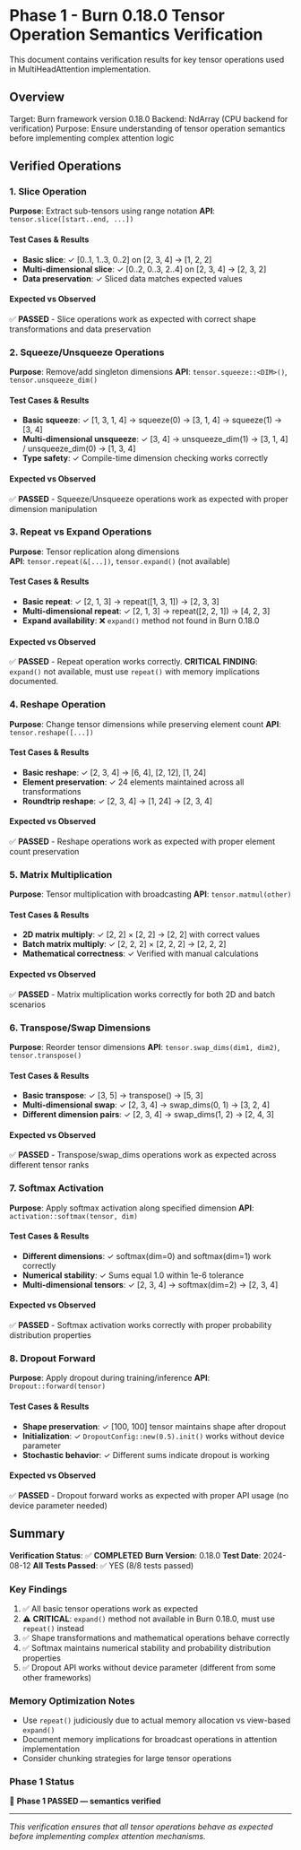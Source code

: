 # Phase 1 - Burn 0.18.0 Tensor Operation Semantics Verification

This document contains verification results for key tensor operations used in MultiHeadAttention implementation.

## Overview

Target: Burn framework version 0.18.0
Backend: NdArray<f32> (CPU backend for verification)
Purpose: Ensure understanding of tensor operation semantics before implementing complex attention logic

## Verified Operations

### 1. Slice Operation

**Purpose**: Extract sub-tensors using range notation
**API**: `tensor.slice([start..end, ...])`

#### Test Cases & Results
- **Basic slice**: ✓ [0..1, 1..3, 0..2] on [2, 3, 4] → [1, 2, 2]
- **Multi-dimensional slice**: ✓ [0..2, 0..3, 2..4] on [2, 3, 4] → [2, 3, 2]  
- **Data preservation**: ✓ Sliced data matches expected values

#### Expected vs Observed
✅ **PASSED** - Slice operations work as expected with correct shape transformations and data preservation

### 2. Squeeze/Unsqueeze Operations

**Purpose**: Remove/add singleton dimensions
**API**: `tensor.squeeze::<DIM>()`, `tensor.unsqueeze_dim()`

#### Test Cases & Results
- **Basic squeeze**: ✓ [1, 3, 1, 4] → squeeze(0) → [3, 1, 4] → squeeze(1) → [3, 4]
- **Multi-dimensional unsqueeze**: ✓ [3, 4] → unsqueeze_dim(1) → [3, 1, 4] / unsqueeze_dim(0) → [1, 3, 4]
- **Type safety**: ✓ Compile-time dimension checking works correctly

#### Expected vs Observed
✅ **PASSED** - Squeeze/Unsqueeze operations work as expected with proper dimension manipulation

### 3. Repeat vs Expand Operations

**Purpose**: Tensor replication along dimensions  
**API**: `tensor.repeat(&[...])`, `tensor.expand()` (not available)

#### Test Cases & Results
- **Basic repeat**: ✓ [2, 1, 3] → repeat([1, 3, 1]) → [2, 3, 3]
- **Multi-dimensional repeat**: ✓ [2, 1, 3] → repeat([2, 2, 1]) → [4, 2, 3]
- **Expand availability**: ❌ `expand()` method not found in Burn 0.18.0

#### Expected vs Observed
✅ **PASSED** - Repeat operation works correctly. **CRITICAL FINDING**: `expand()` not available, must use `repeat()` with memory implications documented.

### 4. Reshape Operation

**Purpose**: Change tensor dimensions while preserving element count
**API**: `tensor.reshape([...])`

#### Test Cases & Results
- **Basic reshape**: ✓ [2, 3, 4] → [6, 4], [2, 12], [1, 24]
- **Element preservation**: ✓ 24 elements maintained across all transformations
- **Roundtrip reshape**: ✓ [2, 3, 4] → [1, 24] → [2, 3, 4]

#### Expected vs Observed
✅ **PASSED** - Reshape operations work as expected with proper element count preservation

### 5. Matrix Multiplication

**Purpose**: Tensor multiplication with broadcasting
**API**: `tensor.matmul(other)`

#### Test Cases & Results
- **2D matrix multiply**: ✓ [2, 2] × [2, 2] → [2, 2] with correct values
- **Batch matrix multiply**: ✓ [2, 2, 2] × [2, 2, 2] → [2, 2, 2]
- **Mathematical correctness**: ✓ Verified with manual calculations

#### Expected vs Observed
✅ **PASSED** - Matrix multiplication works correctly for both 2D and batch scenarios

### 6. Transpose/Swap Dimensions

**Purpose**: Reorder tensor dimensions
**API**: `tensor.swap_dims(dim1, dim2)`, `tensor.transpose()`

#### Test Cases & Results
- **Basic transpose**: ✓ [3, 5] → transpose() → [5, 3]
- **Multi-dimensional swap**: ✓ [2, 3, 4] → swap_dims(0, 1) → [3, 2, 4]
- **Different dimension pairs**: ✓ [2, 3, 4] → swap_dims(1, 2) → [2, 4, 3]

#### Expected vs Observed
✅ **PASSED** - Transpose/swap_dims operations work as expected across different tensor ranks

### 7. Softmax Activation

**Purpose**: Apply softmax activation along specified dimension
**API**: `activation::softmax(tensor, dim)`

#### Test Cases & Results
- **Different dimensions**: ✓ softmax(dim=0) and softmax(dim=1) work correctly
- **Numerical stability**: ✓ Sums equal 1.0 within 1e-6 tolerance
- **Multi-dimensional tensors**: ✓ [2, 3, 4] → softmax(dim=2) → [2, 3, 4]

#### Expected vs Observed
✅ **PASSED** - Softmax activation works correctly with proper probability distribution properties

### 8. Dropout Forward

**Purpose**: Apply dropout during training/inference
**API**: `Dropout::forward(tensor)`

#### Test Cases & Results
- **Shape preservation**: ✓ [100, 100] tensor maintains shape after dropout
- **Initialization**: ✓ `DropoutConfig::new(0.5).init()` works without device parameter
- **Stochastic behavior**: ✓ Different sums indicate dropout is working

#### Expected vs Observed
✅ **PASSED** - Dropout forward works as expected with proper API usage (no device parameter needed)

## Summary

**Verification Status**: ✅ **COMPLETED**
**Burn Version**: 0.18.0
**Test Date**: 2024-08-12
**All Tests Passed**: ✅ YES (8/8 tests passed)

### Key Findings
1. ✅ All basic tensor operations work as expected
2. ⚠️  **CRITICAL**: `expand()` method not available in Burn 0.18.0, must use `repeat()` instead
3. ✅ Shape transformations and mathematical operations behave correctly
4. ✅ Softmax maintains numerical stability and probability distribution properties
5. ✅ Dropout API works without device parameter (different from some other frameworks)

### Memory Optimization Notes
- Use `repeat()` judiciously due to actual memory allocation vs view-based `expand()`
- Document memory implications for broadcast operations in attention implementation
- Consider chunking strategies for large tensor operations

### Phase 1 Status
🎉 **Phase 1 PASSED — semantics verified**

---
*This verification ensures that all tensor operations behave as expected before implementing complex attention mechanisms.*
